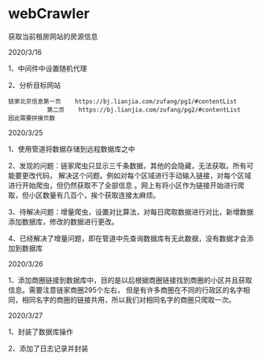 # webCrawler
获取当前租房网站的房源信息


2020/3/16

1、中间件中设置随机代理

2、分析目标网站
    
    链家北京信息第一页    https://bj.lianjia.com/zufang/pg1/#contentList
               第二页    https://bj.lianjia.com/zufang/pg2/#contentList
    因此需要拼接页数

2020/3/25
  
1、使用管道将数据存储到远程数据库之中

2、发现的问题：链家爬虫只显示三千条数据，其他的会隐藏，无法获取。所有可能要更改代码，
解决这个问题。例如对每个区域进行手动输入链接，对每个区域进行开始爬虫，但仍然获取不了全部信息
。网上有将小区作为链接开始进行爬取，但小区数量有几百个，挨个获取连接太麻烦。

3、待解决问题：增量爬虫，设置对比算法，对每日爬取数据进行对比，新增数据添加数据库，修改的数据进行更改。

4、已经解决了增量问题，即在管道中先查询数据库有无此数据，没有数据才会添加到数据库

2020/3/26

1、添加商圈链接到数据库中，目的是以后根据商圈链接找到商圈的小区并且获取信息。需要注意链家商圈295个左右，
但是有许多商圈在不同的行政区的名字相同，相同名字的商圈的链接共用，所以我们对相同名字的商圈只爬取一次。
 
 2020/3/27
 
 1、封装了数据库操作
 
 2、添加了日志记录并封装